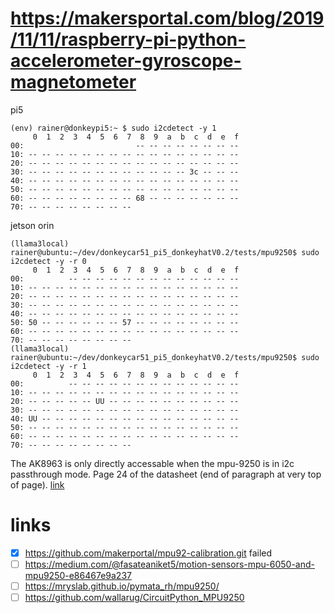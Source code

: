 # https://makersportal.com/blog/2019/11/11/raspberry-pi-python-accelerometer-gyroscope-magnetometer

pi5
```
(env) rainer@donkeypi5:~ $ sudo i2cdetect -y 1
     0  1  2  3  4  5  6  7  8  9  a  b  c  d  e  f
00:                         -- -- -- -- -- -- -- -- 
10: -- -- -- -- -- -- -- -- -- -- -- -- -- -- -- -- 
20: -- -- -- -- -- -- -- -- -- -- -- -- -- -- -- -- 
30: -- -- -- -- -- -- -- -- -- -- -- -- 3c -- -- -- 
40: -- -- -- -- -- -- -- -- -- -- -- -- -- -- -- -- 
50: -- -- -- -- -- -- -- -- -- -- -- -- -- -- -- -- 
60: -- -- -- -- -- -- -- -- 68 -- -- -- -- -- -- -- 
70: -- -- -- -- -- -- -- --    
```

jetson orin
```
(llama3local) rainer@ubuntu:~/dev/donkeycar51_pi5_donkeyhatV0.2/tests/mpu9250$ sudo i2cdetect -y -r 0
     0  1  2  3  4  5  6  7  8  9  a  b  c  d  e  f
00:          -- -- -- -- -- -- -- -- -- -- -- -- -- 
10: -- -- -- -- -- -- -- -- -- -- -- -- -- -- -- -- 
20: -- -- -- -- -- -- -- -- -- -- -- -- -- -- -- -- 
30: -- -- -- -- -- -- -- -- -- -- -- -- -- -- -- -- 
40: -- -- -- -- -- -- -- -- -- -- -- -- -- -- -- -- 
50: 50 -- -- -- -- -- -- 57 -- -- -- -- -- -- -- -- 
60: -- -- -- -- -- -- -- -- -- -- -- -- -- -- -- -- 
70: -- -- -- -- -- -- -- --                         
(llama3local) rainer@ubuntu:~/dev/donkeycar51_pi5_donkeyhatV0.2/tests/mpu9250$ sudo i2cdetect -y -r 1
     0  1  2  3  4  5  6  7  8  9  a  b  c  d  e  f
00:          -- -- -- -- -- -- -- -- -- -- -- -- -- 
10: -- -- -- -- -- -- -- -- -- -- -- -- -- -- -- -- 
20: -- -- -- -- -- UU -- -- -- -- -- -- -- -- -- -- 
30: -- -- -- -- -- -- -- -- -- -- -- -- -- -- -- -- 
40: UU -- -- -- -- -- -- -- -- -- -- -- -- -- -- -- 
50: -- -- -- -- -- -- -- -- -- -- -- -- -- -- -- -- 
60: -- -- -- -- -- -- -- -- -- -- -- -- -- -- -- -- 
70: -- -- -- -- -- -- -- -- 
```

The AK8963 is only directly accessable when the mpu-9250 is in i2c passthrough mode. Page 24 of the datasheet (end of paragraph at very top of page). [link](https://www.reddit.com/r/embedded/comments/kurlke/i2cdetect_not_detecting_ak8963_sensor_on_mpu9250/?rdt=45508)


# links
- [x] https://github.com/makerportal/mpu92-calibration.git failed
- [ ] https://medium.com/@fasateaniket5/motion-sensors-mpu-6050-and-mpu9250-e86467e9a237
- [ ] https://mryslab.github.io/pymata_rh/mpu9250/
- [ ] https://github.com/wallarug/CircuitPython_MPU9250

